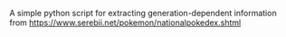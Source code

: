 A simple python script for extracting generation-dependent information from https://www.serebii.net/pokemon/nationalpokedex.shtml